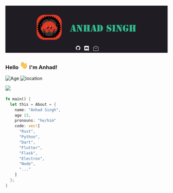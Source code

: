 [![Header](https://github.com/Andy-Python-Programmer/Andy-Python-Programmer/blob/master/header.png "Header")](https://andy-python-programmer.github.io/)

### Hello <img src="https://github.com/Andy-Python-Programmer/Andy-Python-Programmer/blob/master/hello.gif" height="25px"> I'm Anhad!

![Age](https://img.shields.io/badge/Age-13-blue)
![location](https://img.shields.io/badge/Live%20in-Australia-red)


<img src="https://github-profile-summary-cards.vercel.app/api/cards/profile-details?username=Andy-Python-Programmer&theme=monokai">


```rust
fn main() {
  let this = About = {
    name: "Anhad Singh",
    age 13,
    pronouns: "he/him"
    code: vec![
      "Rust",
      "Python", 
      "Dart", 
      "Flutter", 
      "Flask", 
      "Electron", 
      "Node",
      "..."
    ]
  };
}
```

